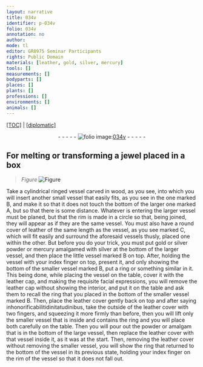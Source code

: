 ```yaml
---
layout: narrative
title: 034v
identifier: p-034v
folio: 034v
annotation: no
author:
mode: tl
editor: GR8975 Seminar Participants
rights: Public Domain
materials: [leather, gold, silver, mercury]
tools: []
measurements: []
bodyparts: []
places: []
plants: []
professions: []
environments: []
animals: []
---
```


 <p><a href="{{ site.baseurl }}/translation/">[TOC]</a> | <a href="{{ site.baseurl }}/texts/p-034v_tc/" target="_blank">[diplomatic]</a></p><div class="folio" align="center">- - - - - <a href="http://gallica.bnf.fr/ark:/12148/btv1b10500001g/f74.image" target="_blank"><img src="https://cu-mkp.github.io/2017-workshop-edition/assets/photo-icon.png" alt="folio image: " style="display:inline-block; margin-bottom:-3px;"/>034v</a> - - - - - </div>  
  

## For melting or transforming a jewel placed in a box

 
> *Figure*
> <a href="https://drive.google.com/open?id=0B9-oNrvWdlO5VTA5cWtrWktEajQ" target="_blank"><img src="https://cu-mkp.github.io/GR8975-edition/assets/photo-icon.png" alt="Figure" style="display:inline-block; margin-bottom:-3px;"/></a>
 
 Take a cylindrical ringed vessel carved in wood, as you see, into which you will insert another small vessel that easily fits, as you see in the one marked B, and make it so that it does not touch the bottom of the larger one marked A, but so that there is some distance. Whatever is entering the larger vessel must be planed, but that the rim is made in a circle so that, being joined, they will appear as if they are the same vessel. You must also have a round cover of <span class="m">leather</span> of the same length as the vessel, as you see marked C, which will fit easily and surround the aforesaid vessels thusly, placed one within the other. But before you do your trick, you must put <span class="m">gold</span> or <span class="m">silver</span> powder or <span class="m">mercury</span> amalgamed with <span class="m">silver</span> at the bottom of the larger vessel, and then place the little vessel marked B on top. After, holding the vessel with your index finger on top, present it, and only showing the bottom of the smaller vessel marked B, put a ring or something similar in it. This being done, while placing the vessel on the table, cover it with the leather cap, and making the requisite facial expressions, you will remove the leather cap without showing the interior, and put it on the table and ask them to recall the ring that you placed in the bottom of the smaller vessel marked B. Then, place the leather cover gently back on top and after saying inhonorificabilitidinitatudinibus, take the outside of the leather cover with two fingers, and squeezing it more firmly than before, then you will lift only the smaller vessel that is inside and contains the ring and you will place both carefully on the table. Then you will pour out the powder or amalgam that is in the bottom of the large vessel, then replace the leather cover with that <span class="sup">vessel</span> inside it, as it was at the start. Then, removing the leather cover without removing the smaller vessel, you will show the ring that returned to the bottom <span class="sup">of the vessel</span> in its previous state, holding your index finger on the rim of the vessel so that it does not fall out.
 
 